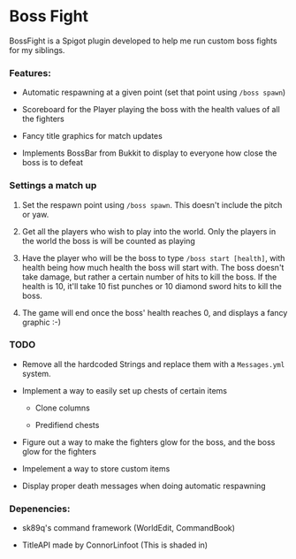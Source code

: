 # Boss Fight

BossFight is a Spigot plugin developed to help me run custom boss fights for my siblings. 

### Features:

- Automatic respawning at a given point (set that point using `/boss spawn`)

- Scoreboard for the Player playing the boss with the health values of all the fighters

- Fancy title graphics for match updates

- Implements BossBar from Bukkit to display to everyone how close the boss is to defeat

### Settings a match up

1. Set the respawn point using `/boss spawn`. This doesn't include the pitch or yaw.

2. Get all the players who wish to play into the world. Only the players in the world the boss is will be counted as playing

3. Have the player who will be the boss to type `/boss start [health]`, with health being how much health the boss will start with. The boss doesn't take damage, but rather a certain number of hits to kill the boss. If the health is 10, it'll take 10 fist punches or 10 diamond sword hits to kill the boss. 

4. The game will end once the boss' health reaches 0, and displays a fancy graphic :-)

### TODO

- Remove all the hardcoded Strings and replace them with a `Messages.yml` system.

- Implement a way to easily set up chests of certain items

     - Clone columns
     
     - Predifiend chests
     
- Figure out a way to make the fighters glow for the boss, and the boss glow for the fighters

- Impelement a way to store custom items

- Display proper death messages when doing automatic respawning

### Depenencies:

- sk89q's command framework (WorldEdit, CommandBook)

- TitleAPI made by ConnorLinfoot (This is shaded in)
